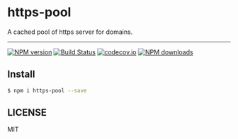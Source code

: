 # https-pool

A cached pool of https server for domains.

---

[![NPM version](https://img.shields.io/npm/v/https-pool.svg?style=flat)](https://npmjs.org/package/https-pool)
[![Build Status](https://img.shields.io/travis/ahungrynoob/https-pool.svg?style=flat)](https://travis-ci.org/ahungrynoob/https-pool)
[![codecov.io](https://img.shields.io/codecov/c/github/ahungrynoob/https-pool.svg?style=flat)](http://codecov.io/github/ahungrynoob/https-pool?branch=master)
[![NPM downloads](http://img.shields.io/npm/dm/https-pool.svg?style=flat)](https://npmjs.org/package/https-pool)

## Install

```bash
$ npm i https-pool --save
```

## LICENSE

MIT
